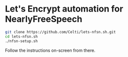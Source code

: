 # Let's Encrypt automation for NearlyFreeSpeech

```sh
git clone https://github.com/Celti/lets-nfsn.sh.git
cd lets-nfsn.sh
./nfsn-setup.sh
```

Follow the instructions on-screen from there.
